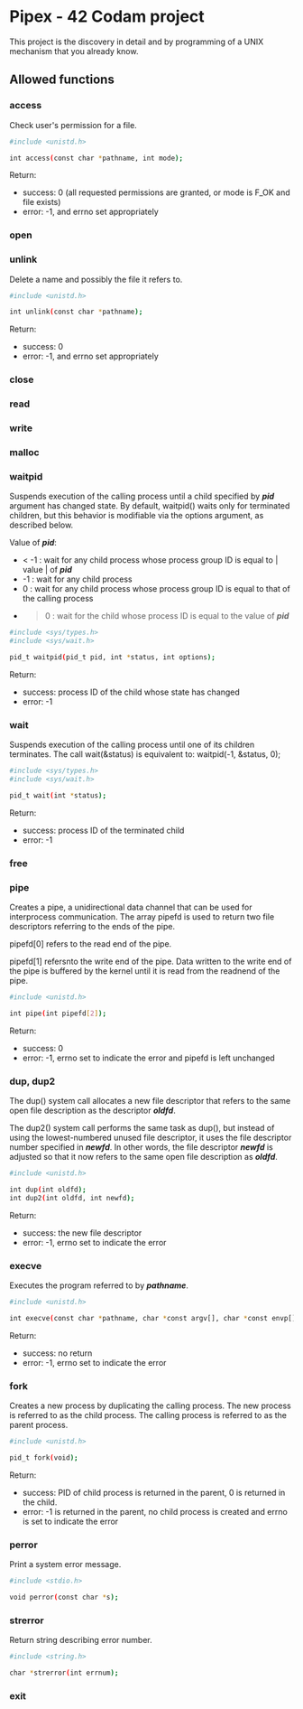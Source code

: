 # Pipex - 42 Codam project

This project is the discovery in detail and by programming of a UNIX
mechanism that you already know.

## Allowed functions

### access

Check user's permission for a file.

```bash
#include <unistd.h>

int access(const char *pathname, int mode);
```

Return:
- success: 0 (all requested permissions are granted, or mode is F_OK and file exists)
- error: -1, and errno set appropriately

### open

### unlink

Delete a name and possibly the file it refers to.

```bash
#include <unistd.h>

int unlink(const char *pathname);
```

Return:
- success: 0
- error: -1, and errno set appropriately

### close

### read

### write

### malloc

### waitpid

Suspends execution of the calling process until a child specified by ***pid*** argument has changed state. By default, waitpid() waits only for terminated children, but this behavior is modifiable via the options argument, as described below.

Value of ***pid***:
- < -1 : wait for any child process whose process group ID is equal to | value | of ***pid***
- -1 : wait for any child process
- 0 : wait for any child process whose process group ID is equal to that of the calling process
- > 0 : wait for the child whose process ID is equal to the value of ***pid***

```bash
#include <sys/types.h>
#include <sys/wait.h>

pid_t waitpid(pid_t pid, int *status, int options);
```

Return:
- success: process ID of the child whose state has changed
- error: -1

### wait

Suspends execution of the calling process until one of its children terminates. The call wait(&status) is equivalent to:
waitpid(-1, &status, 0);

```bash
#include <sys/types.h>
#include <sys/wait.h>

pid_t wait(int *status);
```

Return:
- success: process ID of the terminated child
- error: -1

### free

### pipe

Creates a pipe, a unidirectional data channel that can be used for interprocess communication. The array pipefd is used to return two file descriptors referring to the ends of the pipe. 

pipefd[0] refers to the read end of the pipe.

pipefd[1] refersnto the write end of the pipe.  Data written to the write end of the pipe is buffered by the kernel until it is read from the readnend of the pipe.

```bash
#include <unistd.h>

int pipe(int pipefd[2]);
```

Return:
- success: 0
- error: -1, errno set to indicate the error and pipefd is left unchanged

### dup, dup2

The dup() system call allocates a new file descriptor that refers to the same open file description as the descriptor ***oldfd***.

The dup2() system call performs the same task as dup(), but instead of using the lowest-numbered unused file descriptor, it uses the file descriptor number specified in ***newfd***.  In other words, the file descriptor ***newfd*** is adjusted so that it now refers to the same open file description as ***oldfd***.

```bash
#include <unistd.h>

int dup(int oldfd);
int dup2(int oldfd, int newfd);
```

Return:
- success: the new file descriptor
- error: -1, errno set to indicate the error

### execve

Executes the program referred to by ***pathname***.

```bash
#include <unistd.h>

int execve(const char *pathname, char *const argv[], char *const envp[]);
```

Return:
- success: no return
- error: -1, errno set to indicate the error

### fork

Creates a new process by duplicating the calling process. The new process is referred to as the child process.  The calling process is referred to as the parent process.

```bash
#include <unistd.h>

pid_t fork(void);
```

Return:
- success: PID of child process is returned in the parent, 0 is returned in the child.
- error: -1 is returned in the parent, no child process is created and errno is set to indicate the error

### perror

Print a system error message.

```bash
#include <stdio.h>

void perror(const char *s);
```

### strerror

Return string describing error number.

```bash
#include <string.h>

char *strerror(int errnum);
```

### exit
